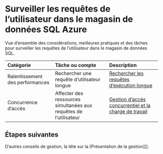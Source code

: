 <properties
   pageTitle="Surveiller les requêtes de l’utilisateur dans le magasin de données SQL Azure | Microsoft Azure"
   description="Vue d’ensemble des considérations, meilleures pratiques et des tâches pour surveiller les requêtes de l’utilisateur dans le magasin de données SQL Azure"
   services="sql-data-warehouse"
   documentationCenter="NA"
   authors="jrowlandjones"
   manager="barbkess"
   editor=""/>

<tags
   ms.service="sql-data-warehouse"
   ms.devlang="NA"
   ms.topic="article"
   ms.tgt_pltfrm="NA"
   ms.workload="data-services"
   ms.date="08/17/2016"
   ms.author="jrj;barbkess;sonyama"/>

# <a name="monitor-user-queries-in-azure-sql-data-warehouse"></a>Surveiller les requêtes de l’utilisateur dans le magasin de données SQL Azure

Vue d’ensemble des considérations, meilleures pratiques et des tâches pour surveiller les requêtes de l’utilisateur dans le magasin de données SQL.



| Catégorie                | Tâche ou compte                           | Description  |
| :-----------------------| :---------------------------------------------- | :----------- |
| Ralentissement des performances        | Rechercher une requête d’utilisateur longue                  | [Rechercher les requêtes d’exécution longue][] |
| Concurrence d’accès             | Affecter des ressources simultanées aux requêtes de l’utilisateur     | [Gestion d’accès concurrentiel et la charge de travail][] |






## <a name="next-steps"></a>Étapes suivantes

D’autres conseils de gestion, la tête sur la [Présentation de la gestion][].

<!--Image references-->

<!--Article references-->
[Rechercher les requêtes d’exécution longue]: sql-data-warehouse-manage-monitor.md
[Gestion d’accès concurrentiel et la charge de travail]: sql-data-warehouse-develop-concurrency.md
[Vue d’ensemble de la gestion]: sql-data-warehouse-overview-manage.md

<!--MSDN references-->


<!--Other Web references-->
